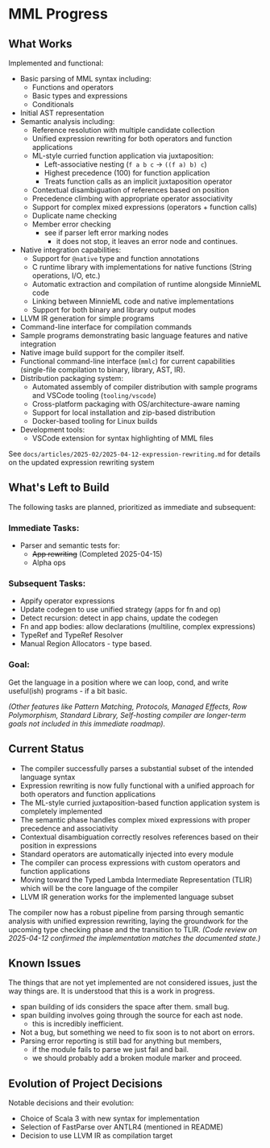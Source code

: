 # MML Progress

## What Works

Implemented and functional:

- Basic parsing of MML syntax including:
  - Functions and operators
  - Basic types and expressions
  - Conditionals
- Initial AST representation
- Semantic analysis including:
  - Reference resolution with multiple candidate collection
  - Unified expression rewriting for both operators and function applications
  - ML-style curried function application via juxtaposition:
    - Left-associative nesting (`f a b c` → `((f a) b) c`)
    - Highest precedence (100) for function application
    - Treats function calls as an implicit juxtaposition operator
  - Contextual disambiguation of references based on position
  - Precedence climbing with appropriate operator associativity
  - Support for complex mixed expressions (operators + function calls)
  - Duplicate name checking
  - Member error checking
    - see if parser left error marking nodes
      - it does not stop, it leaves an error node and continues.
- Native integration capabilities:
  - Support for `@native` type and function annotations
  - C runtime library with implementations for native functions (String operations, I/O, etc.)
  - Automatic extraction and compilation of runtime alongside MinnieML code
  - Linking between MinnieML code and native implementations
  - Support for both binary and library output modes
- LLVM IR generation for simple programs
- Command-line interface for compilation commands
- Sample programs demonstrating basic language features and native integration
- Native image build support for the compiler itself.
- Functional command-line interface (`mmlc`) for current capabilities (single-file compilation to binary, library, AST, IR).
- Distribution packaging system:
  - Automated assembly of compiler distribution with sample programs and VSCode tooling (`tooling/vscode`)
  - Cross-platform packaging with OS/architecture-aware naming
  - Support for local installation and zip-based distribution
  - Docker-based tooling for Linux builds
- Development tools:
  - VSCode extension for syntax highlighting of MML files

See `docs/articles/2025-02/2025-04-12-expression-rewriting.md` for details on the updated expression rewriting system

## What's Left to Build

The following tasks are planned, prioritized as immediate and subsequent:

### Immediate Tasks:

- Parser and semantic tests for:
  - ~~App rewriting~~ (Completed 2025-04-15)
  - Alpha ops

### Subsequent Tasks:

- Appify operator expressions
- Update codegen to use unified strategy (apps for fn and op)
- Detect recursion: detect in app chains, update the codegen
- Fn and app bodies: allow declarations (multiline, complex expressions)
- TypeRef and TypeRef Resolver
- Manual Region Allocators - type based.

### Goal:

Get the language in a position where we can loop, cond, and write useful(ish) programs - if a bit basic.

_(Other features like Pattern Matching, Protocols, Managed Effects, Row Polymorphism, Standard Library, Self-hosting compiler are longer-term goals not included in this immediate roadmap)._

## Current Status

- The compiler successfully parses a substantial subset of the intended language syntax
- Expression rewriting is now fully functional with a unified approach for both operators and function applications
- The ML-style curried juxtaposition-based function application system is completely implemented
- The semantic phase handles complex mixed expressions with proper precedence and associativity
- Contextual disambiguation correctly resolves references based on their position in expressions
- Standard operators are automatically injected into every module
- The compiler can process expressions with custom operators and function applications
- Moving toward the Typed Lambda Intermediate Representation (TLIR) which will be the core language of the compiler
- LLVM IR generation works for the implemented language subset

The compiler now has a robust pipeline from parsing through semantic analysis with unified expression rewriting, laying the groundwork for the upcoming type checking phase and the transition to TLIR. _(Code review on 2025-04-12 confirmed the implementation matches the documented state.)_

## Known Issues

The things that are not yet implemented are not considered issues, just the way things are. It is understood that this is a work in progress.

- span building of ids considers the space after them. small bug.
- span building involves going through the source for each ast node.
  - this is incredibly inefficient.
- Not a bug, but something we need to fix soon is to not abort on errors.
- Parsing error reporting is still bad for anything but members,
  - if the module fails to parse we just fail and bail.
  - we should probably add a broken module marker and proceed.

## Evolution of Project Decisions

Notable decisions and their evolution:

- Choice of Scala 3 with new syntax for implementation
- Selection of FastParse over ANTLR4 (mentioned in README)
- Decision to use LLVM IR as compilation target
